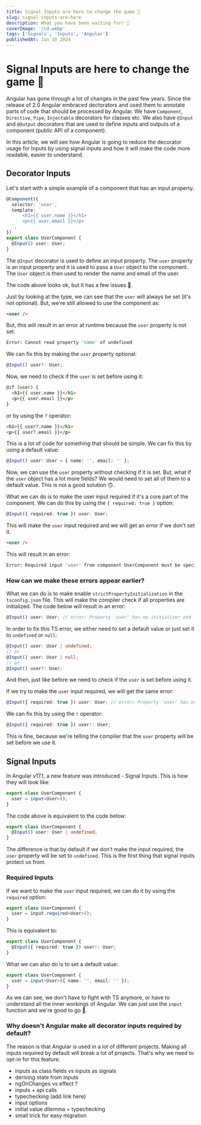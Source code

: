 ```yaml
---
title: Signal Inputs are here to change the game 🎯
slug: signal-inputs-are-here
description: What you have been waiting for! 🚀
coverImage: '/cd.webp'
tags: ['Signals', 'Inputs', 'Angular']
publishedAt: Jan 10 2024
---
```

# Signal Inputs are here to change the game 🎯

Angular has gone through a lot of changes in the past few years. Since the release of 2.0 Angular embraced dectorators and used them to annotate parts of code that should be processed by Angular. We have `Component`, `Directive`, `Pipe`, `Injectable` decorators for classes etc. We also have `@Input` and `@Output` decorators that are used to define inputs and outputs of a component (public API of a component).

In this article, we will see how Angular is going to reduce the decorator usage for Inputs by using signal inputs and how it will make the code more readable, easier to understand.

## Decorator Inputs
Let's start with a simple example of a component that has an input property.

```ts
@Component({
  selector: 'user',
  template: `
      <h1>{{ user.name }}</h1>
      <p>{{ user.email }}</p>
  `,
})
export class UserComponent {
  @Input() user: User;
}
```

The `@Input` decorator is used to define an input property. The `user` property is an input property and it is used to pass a `User` object to the component. The `User` object is then used to render the name and email of the user.

The code above looks ok, but it has a few issues 🤔. 

Just by looking at the type, we can see that the `user` will always be set (it's not optional). But, we're still allowed to use the component as: 

```html
<user />
```

But, this will result in an error at runtime because the `user` property is not set. 

```bash
Error: Cannot read property 'name' of undefined
```

We can fix this by making the `user` property optional:

```ts
@Input() user?: User;
```

Now, we need to check if the `user` is set before using it:

```html
@if (user) {
  <h1>{{ user.name }}</h1>
  <p>{{ user.email }}</p>
}
```

or by using the `?` operator:

```html
<h1>{{ user?.name }}</h1>
<p>{{ user?.email }}</p>
```

This is a lot of code for something that should be simple. We can fix this by using a default value:

```ts
@Input() user: User = { name: '', email: '' };
```

Now, we can use the `user` property without checking if it is set. But, what if the `user` object has a lot more fields? We would need to set all of them to a default value. This is not a good solution 🙃.

What we can do is to make the user input required if it's a core part of the component. We can do this by using the `{ required: true }` option:

```ts
@Input({ required: true }) user: User;
```

This will make the `user` input required and we will get an error if we don't set it.

```html
<user />
```

This will result in an error:

```bash
Error: Required input 'user' from component UserComponent must be specified.ngtsc(-998008)
```

### How can we make these errors appear earlier? 
What we can do is to make enable `strictPropertyInitialization` in the `tsconfig.json` file. This will make the compiler check if all properties are initialized. The code below will result in an error:

```ts
@Input() user: User; // error: Property 'user' has no initializer and is not definitely assigned in the constructor.
```

In order to fix this TS error, we either need to set a default value or just set it to `undefined` or `null`:

```ts
@Input() user: User | undefined;
// or
@Input() user: User | null;
// or
@Input() user?: User;
```

And then, just like before we need to check if the `user` is set before using it.

If we try to make the `user` input required, we will get the same error:

```ts
@Input({ required: true }) user: User; // error: Property 'user' has no initializer and is not definitely assigned in the constructor.
```

We can fix this by using the `!` operator:

```ts
@Input({ required: true }) user!: User;
```

This is fine, because we're telling the compiler that the `user` property will be set before we use it.

## Signal Inputs
In Angular v17.1, a new feature was introduced - Signal Inputs. This is how they will look like: 
    
```ts
export class UserComponent {
  user = input<User>();
}
```

The code above is equivalent to the code below:

```ts
export class UserComponent {
  @Input() user: User | undefined;
}
```

The difference is that by default if we don't make the input required, the `user` property will be set to `undefined`. This is the first thing that signal inputs protect us from.

### Required Inputs
If we want to make the `user` input required, we can do it by using the `required` option:

```ts
export class UserComponent {
  user = input.required<User>();
}
```

This is equivalent to:

```ts
export class UserComponent {
  @Input({ required: true }) user!: User;
}
```

What we can also do is to set a default value:

```ts
export class UserComponent {
  user = input<User>({ name: '', email: '' });
}
```

As we can see, we don't have to fight with TS anymore, or have to understand all the inner workings of Angular. We can just use the `input` function and we're good to go 🚀.

### Why doesn't Angular make all decorator inputs required by default?
The reason is that Angular is used in a lot of different projects. Making all inputs required by default will break a lot of projects. That's why we need to opt-in for this feature.




- inputs as class fields vs inputs as signals
- deriving state from inputs
- ngOnChanges vs effect ?
- inputs + api calls
- typechecking (add link here)
- input options
- initial value dilemma + typechecking
- small trick for easy migration
    
    
    
    
    
    
    